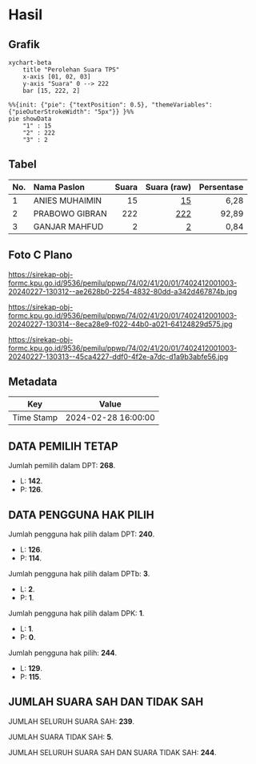 # Hasil

## Grafik

```mermaid
xychart-beta
    title "Perolehan Suara TPS"
    x-axis [01, 02, 03]
    y-axis "Suara" 0 --> 222
    bar [15, 222, 2]
```

```mermaid
%%{init: {"pie": {"textPosition": 0.5}, "themeVariables": {"pieOuterStrokeWidth": "5px"}} }%%
pie showData
    "1" : 15
    "2" : 222
    "3" : 2
```

## Tabel

| No. | Nama Paslon    | Suara | Suara (raw) | Persentase |
|:--- |:-------------- | -----:| -----------:| ----------:|
| 1   | ANIES MUHAIMIN | 15    | [15][p-1]   | 6,28       |
| 2   | PRABOWO GIBRAN | 222   | [222][p-2]  | 92,89      |
| 3   | GANJAR MAHFUD  | 2     | [2][p-3]    | 0,84       |


[p-1]: https://github.com/gigit-pemilu/pemilu-2024-74-sulawesi-tenggara/blob/main/pilpres/hitung-suara/sub/74-sulawesi-tenggara/sub/02-konawe/sub/41-wonggeduku-barat/sub/2001-wonggeduku/sub/003-tps/sub/paslon-1.txt
[p-2]: https://github.com/gigit-pemilu/pemilu-2024-74-sulawesi-tenggara/blob/main/pilpres/hitung-suara/sub/74-sulawesi-tenggara/sub/02-konawe/sub/41-wonggeduku-barat/sub/2001-wonggeduku/sub/003-tps/sub/paslon-2.txt
[p-3]: https://github.com/gigit-pemilu/pemilu-2024-74-sulawesi-tenggara/blob/main/pilpres/hitung-suara/sub/74-sulawesi-tenggara/sub/02-konawe/sub/41-wonggeduku-barat/sub/2001-wonggeduku/sub/003-tps/sub/paslon-3.txt

## Foto C Plano

https://sirekap-obj-formc.kpu.go.id/9536/pemilu/ppwp/74/02/41/20/01/7402412001003-20240227-130312--ae2628b0-2254-4832-80dd-a342d467874b.jpg

https://sirekap-obj-formc.kpu.go.id/9536/pemilu/ppwp/74/02/41/20/01/7402412001003-20240227-130314--8eca28e9-f022-44b0-a021-64124829d575.jpg

https://sirekap-obj-formc.kpu.go.id/9536/pemilu/ppwp/74/02/41/20/01/7402412001003-20240227-130313--45ca4227-ddf0-4f2e-a7dc-d1a9b3abfe56.jpg


## Metadata

| Key        | Value               |
| ---------- | ------------------- |
| Time Stamp | 2024-02-28 16:00:00 |


## DATA PEMILIH TETAP

Jumlah pemilih dalam DPT: **268**.
 * L: **142**.
 * P: **126**.

## DATA PENGGUNA HAK PILIH

Jumlah pengguna hak pilih dalam DPT: **240**.
 * L: **126**.
 * P: **114**.

Jumlah pengguna hak pilih dalam DPTb: **3**.
 * L: **2**.
 * P: **1**.

Jumlah pengguna hak pilih dalam DPK: **1**.
 * L: **1**.
 * P: **0**.

Jumlah pengguna hak pilih: **244**.
 * L: **129**.
 * P: **115**.

## JUMLAH SUARA SAH DAN TIDAK SAH

JUMLAH SELURUH SUARA SAH: **239**.

JUMLAH SUARA TIDAK SAH: **5**.

JUMLAH SELURUH SUARA SAH DAN SUARA TIDAK SAH: **244**.


